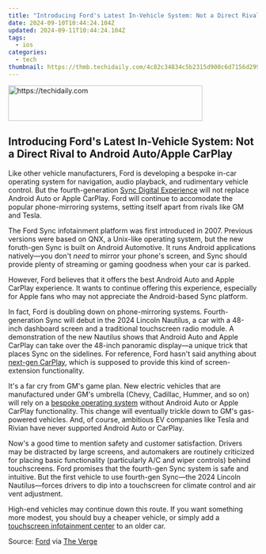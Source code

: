 ```yaml
---
title: "Introducing Ford's Latest In-Vehicle System: Not a Direct Rival to Android Auto/Apple CarPlay"
date: 2024-09-10T10:44:24.104Z
updated: 2024-09-11T10:44:24.104Z
tags:
  - ios
categories:
  - tech
thumbnail: https://thmb.techidaily.com/4c82c34834c5b2315d900c6d7156d299b4653506fdd4854e4158f01327f8a87e.jpg
---
```






<!-- affiliate ads begin -->
<a href="https://aligracehair.sjv.io/c/5597632/2135359/19272" target="_top" id="2135359">
  <img src="//a.impactradius-go.com/display-ad/19272-2135359" border="0" alt="https://techidaily.com" width="392" height="72"/>
</a>
<img height="0" width="0" src="https://aligracehair.sjv.io/i/5597632/2135359/19272" style="position:absolute;visibility:hidden;" border="0" />
<!-- affiliate ads end -->




## Introducing Ford's Latest In-Vehicle System: Not a Direct Rival to Android Auto/Apple CarPlay

Like other vehicle manufacturers, Ford is developing a bespoke in-car operating system for navigation, audio playback, and rudimentary vehicle control. But the fourth-generation [Sync Digital Experience](http://media.ford.com/content/fordmedia/fna/us/en/news/2024/01/22/enhance-your-drive--introducing-the-all-new-ford-and-lincoln-dig.html) will not replace Android Auto or Apple CarPlay. Ford will continue to accomodate the popular phone-mirroring systems, setting itself apart from rivals like GM and Tesla.

 The Ford Sync infotainment platform was first introduced in 2007\. Previous versions were based on QNX, a Unix-like operating system, but the new foruth-gen Sync is built on Android Automotive. It runs Android applications natively—you don't _need_ to mirror your phone's screen, and Sync should provide plenty of streaming or gaming goodness when your car is parked.

 However, Ford believes that it offers the best Android Auto and Apple CarPlay experience. It wants to continue offering this experience, especially for Apple fans who may not appreciate the Android-based Sync platform.

 In fact, Ford is doubling down on phone-mirroring systems. Fourth-generation Sync will debut in the 2024 Lincoln Nautilus, a car with a 48-inch dashboard screen and a traditional touchscreen radio module. A demonstration of the new Nautilus shows that Android Auto and Apple CarPlay can take over the 48-inch panoramic display—a unique trick that places Sync on the sidelines. For reference, Ford hasn't said anything about [next-gen CarPlay](https://graphic-issues.techidaily.com/1719818383351-solve-video-stuttering-issues-quickly-and-easily/), which is supposed to provide this kind of screen-extension functionality.

 It's a far cry from GM's game plan. New electric vehicles that are manufactured under GM's umbrella (Chevy, Cadillac, Hummer, and so on) will rely on a [bespoke operating system](https://finance.yahoo.com/news/gm-ditching-apple-carplay-has-dealers-concerned-171604535.html?guccounter=1&guce%5Freferrer=aHR0cHM6Ly93d3cuZ29vZ2xlLmNvbS8&guce%5Freferrer%5Fsig=AQAAANSaxra%5FfOeqMWHbbvpPlk7ywwmMux6pAv6s899gXsqcAogZQ1dd1rIb8f4aKoWKKLNumGX1lnxQ0PCjahJkTmnha4ZUrSlUGTfLKqKSmQhmzb0yOwc6IFplEjUXWEowHSZSfs%5FuqV3NgcW%5FAnVJBYwSDSevVVWBkoQ8Wy2kH2sA) without Android Auto or Apple CarPlay functionality. This change will eventually trickle down to GM's gas-powered vehicles. And, of course, ambitious EV companies like Tesla and Rivian have never supported Android Auto or CarPlay.

 Now's a good time to mention safety and customer satisfaction. Drivers may be distracted by large screens, and automakers are routinely criticized for placing basic functionality (particularly A/C and wiper controls) behind touchscreens. Ford promises that the fourth-gen Sync system is safe and intuitive. But the first vehicle to use fourth-gen Sync—the 2024 Lincoln Nautilus—forces drivers to dip into a touchscreen for climate control and air vent adjustment.

 High-end vehicles may continue down this route. If you want something more modest, you should buy a cheaper vehicle, or simply add a [touchscreen infotainment center](https://fox-http.techidaily.com/decoding-video-cropping-within-imovie-for-2024/) to an older car.

 Source: [Ford](https://media.ford.com/content/fordmedia/fna/us/en/news/2024/01/22/enhance-your-drive--introducing-the-all-new-ford-and-lincoln-dig.html) via [The Verge](https://www.theverge.com/2024/1/22/24045932/ford-android-screen-display-size-os-apps-gaming-lincoln)

<ins class="adsbygoogle"
     style="display:block"
     data-ad-format="autorelaxed"
     data-ad-client="ca-pub-7571918770474297"
     data-ad-slot="1223367746"></ins>



<ins class="adsbygoogle"
     style="display:block"
     data-ad-client="ca-pub-7571918770474297"
     data-ad-slot="8358498916"
     data-ad-format="auto"
     data-full-width-responsive="true"></ins>










